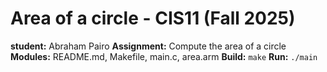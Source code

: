 # Area of a circle - CIS11 (Fall 2025)

**student:** Abraham Pairo
**Assignment:** Compute the area of a circle
**Modules:** README.md, Makefile, main.c, area.arm
**Build:** `make`
**Run:** `./main`

